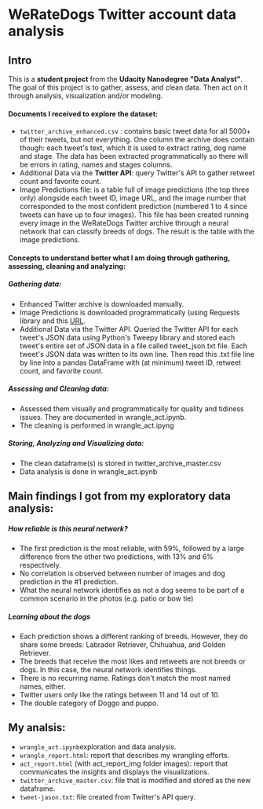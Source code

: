 # WeRateDogs Twitter account data analysis

## Intro
This is a **student project** from the **Udacity Nanodegree "Data Analyst"**.
The goal of this project is to gather, assess, and clean data. Then act on it through analysis, visualization and/or modeling.

#### Documents I received to explore the dataset:
- `twitter_archive_enhanced.csv` : contains basic tweet data for all 5000+ of their tweets, but not everything.
One column the archive does contain though: each tweet's text, which it is used to extract rating, dog name and stage.
The data has been extracted programmatically so there will be errors in rating, names and stages columns.
- Additional Data via the **Twitter API**: query Twitter's API to gather retweet count and favorite count.
- Image Predictions file: is a table full of image predictions (the top three only) alongside each tweet ID, image URL, and the image number that corresponded to the most confident prediction (numbered 1 to 4 since tweets can have up to four images).
This file has been created running every image in the WeRateDogs Twitter archive through a neural network that can classify breeds of dogs. The result is the table with the image predictions.

#### Concepts to understand better what I am doing through gathering, assessing, cleaning and analyzing:
##### Gathering data:
- Enhanced Twitter archive is downloaded manually.
- Image Predictions is downloaded programmatically (using Requests library and this [URL](https://d17h27t6h515a5.cloudfront.net/topher/2017/August/599fd2ad_image-predictions/image-predictions.tsv).
- Additional Data via the Twitter API. Queried the Twitter API for each tweet's JSON data using Python's Tweepy library and stored each tweet's entire set of JSON data in a file called tweet_json.txt file. Each tweet's JSON data was written to its own line. Then read this .txt file line by line into a pandas DataFrame with (at minimum) tweet ID, retweet count, and favorite count.

##### Assessing and Cleaning data:
- Assessed them visually and programmatically for quality and tidiness issues. They are documented in wrangle_act.ipynb.
- The cleaning is performed in wrangle_act.ipyng
##### Storing, Analyzing and Visualizing data:
- The clean dataframe(s) is stored in twitter_archive_master.csv
- Data analysis is done in wrangle_act.ipynb

## Main findings I got from my exploratory data analysis:
##### How reliable is this neural network?
- The first prediction is the most reliable, with 59%, followed by a large difference from
the other two predictions, with 13% and 6% respectively.
- No correlation is observed between number of images and dog prediction in the #1
prediction.
- What the neural network identifies as not a dog seems to be part of a common
scenario in the photos (e.g. patio or bow tie)

##### Learning about the dogs
- Each prediction shows a different ranking of breeds. However, they do share some
breeds: Labrador Retriever, Chihuahua, and Golden Retriever.
- The breeds that receive the most likes and retweets are not breeds or dogs. In this
case, the neural network identifies things.
- There is no recurring name. Ratings don't match the most named names, either.
- Twitter users only like the ratings between 11 and 14 out of 10.
- The double category of Doggo and puppo.

## My analsis:
- `wrangle_act.ipynb`exploration and data analysis.
- `wrangle_report.html`: report that describes my wrangling efforts.
- `act_report.html` (with act_report_img folder images): report that communicates the insights and displays the visualizations.
- `twitter_archive_master.csv`: file that is modified and stored as the new dataframe.
- `tweet-jason.txt`: file created from Twitter's API query.
